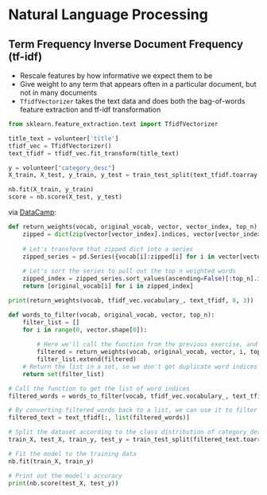 # Natural Language Processing

## Term Frequency Inverse Document Frequency (tf-idf)

* Rescale features by how informative we expect them to be
* Give weight to any term that appears often in a particular document, but not in many documents
* `TfidfVectorizer` takes the text data and does both the bag-of-words feature extraction and tf-idf transformation


```python
from sklearn.feature_extraction.text import TfidfVectorizer

title_text = volunteer['title']
tfidf_vec = TfidfVectorizer()
text_tfidf = tfidf_vec.fit_transform(title_text)

y = volunteer["category_desc"]
X_train, X_test, y_train, y_test = train_test_split(text_tfidf.toarray(), y, stratify=y)

nb.fit(X_train, y_train)
score = nb.score(X_test, y_test)
```

via [DataCamp](https://campus.datacamp.com/courses/preprocessing-for-machine-learning-in-python/selecting-features-for-modeling):

```python
def return_weights(vocab, original_vocab, vector, vector_index, top_n):
    zipped = dict(zip(vector[vector_index].indices, vector[vector_index].data))
    
    # Let's transform that zipped dict into a series
    zipped_series = pd.Series({vocab[i]:zipped[i] for i in vector[vector_index].indices})
    
    # Let's sort the series to pull out the top n weighted words
    zipped_index = zipped_series.sort_values(ascending=False)[:top_n].index
    return [original_vocab[i] for i in zipped_index]

print(return_weights(vocab, tfidf_vec.vocabulary_, text_tfidf, 8, 3))
```

```python
def words_to_filter(vocab, original_vocab, vector, top_n):
    filter_list = []
    for i in range(0, vector.shape[0]):
    
        # Here we'll call the function from the previous exercise, and extend the list we're creating
        filtered = return_weights(vocab, original_vocab, vector, i, top_n)
        filter_list.extend(filtered)
    # Return the list in a set, so we don't get duplicate word indices
    return set(filter_list)

# Call the function to get the list of word indices
filtered_words = words_to_filter(vocab, tfidf_vec.vocabulary_, text_tfidf, 3)

# By converting filtered_words back to a list, we can use it to filter the columns in the text vector
filtered_text = text_tfidf[:, list(filtered_words)]
```

```python
# Split the dataset according to the class distribution of category_desc, using the filtered_text vector
train_X, test_X, train_y, test_y = train_test_split(filtered_text.toarray(), y, stratify=y)

# Fit the model to the training data
nb.fit(train_X, train_y)

# Print out the model's accuracy
print(nb.score(test_X, test_y))
```
